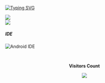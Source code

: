[![Typing SVG](https://readme-typing-svg.herokuapp.com/?color=a020f0&size=35&center=true&vCenter=true&width=1000&lines=HELLO,+My+Name+is+Chad+Ivan+Nillo;I'm+18+years+old;I+am+from+Manila,+PH;I+learning+java+kotlin+making+android+applications;Be+Welcome!+:%29)](https://git.io/typing-svg)


<a href="https://github.com/ChadsPH">
  <img src="https://github-readme-stats.vercel.app/api?username=ChadsPH&theme=midnight-purple&show_icons=true" />
  <br/>
    <img src="https://github-readme-stats.vercel.app/api/top-langs/?username=ChadsPH&layout=compact&theme=midnight-purple" />
    </br>
</a>
</div>

##### IDE
![Android IDE](https://img.shields.io/badge/Android%20IDE-black?style=for-the-badge&logo=openjdk&logoColor=white)


<div align="center">

<br><p align="centre"><b>Visitors Count</b></p>  

<p align="center"><img align="center" src="https://profile-counter.glitch.me/{ChadsPH}/count.svg" /></p> 

<br></div>

